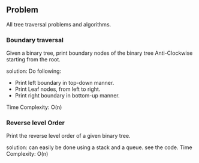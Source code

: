 ## Problem
All tree traversal problems and algorithms.

### Boundary traversal
Given a binary tree, print boundary nodes of the binary tree Anti-Clockwise starting from the root.

solution:	Do following:
*	Print left boundary in top-down manner.
*	Print Leaf nodes, from left to right.
* 	Print right boundary in bottom-up manner. 

Time Complexity: O(n)

### Reverse level Order
Print the reverse level order of a given binary tree.

solution: can easily be done using a stack and a queue. see the code.
Time Complexity: O(n)


